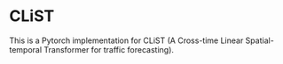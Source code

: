 # CLiST
This is a Pytorch implementation for CLiST (A Cross-time Linear Spatial-temporal Transformer for traffic forecasting).
